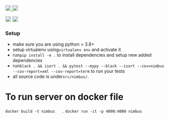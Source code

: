 <p>
    <a href="https://github.com/tonybenoy/nimbus/actions">
        <img src="https://github.com/tonybenoy/nimbus/workflows/Tests/badge.svg" alt="Test Status" height="18">
    </a>
    <a href="https://github.com/tonybenoy/nimbus/actions">
        <img src="https://github.com/tonybenoy/nimbus/workflows/pre-commit%20hooks/badge.svg" alt="Pre-commit Status" height="18">
    </a>
</p>
<p>
    <a href="https://www.python.org/downloads/"><img src="https://img.shields.io/badge/python-3.8+-blue.svg" alt="Python version" height="18"></a>
    <a href="https://github.com/psf/black">
        <img src="https://img.shields.io/badge/code%20style-black-000000.svg" alt="Codestyle Black" height="18">
    </a>
</p>

### Setup

- make sure you are using python > 3.8+
- setup virtualenv using`virtualenv env` and activate it
- run`pip install -e .` to install dependencies and setup new added dependencies
- run`black . && isort . && pytest --mypy --black --isort --cov=nimbus --cov-report=xml --cov-report=term` to run your tests
- all source code is under`src/nimbus/`.


# To run server on docker file
`docker build -t nimbus   .`
`docker run -it -p 4000:4000 nimbus`
